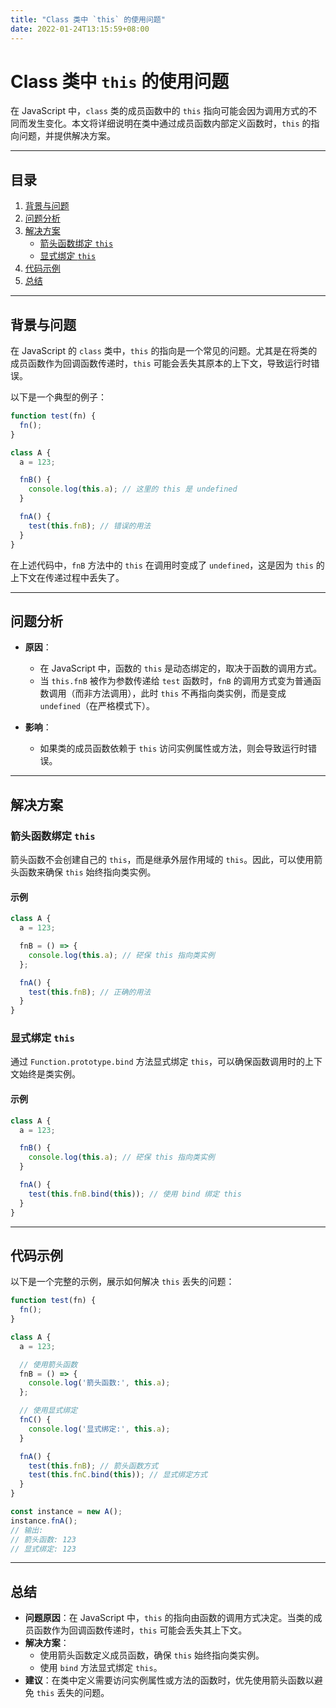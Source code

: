 ```yaml
---
title: "Class 类中 `this` 的使用问题"
date: 2022-01-24T13:15:59+08:00
---
```


# Class 类中 `this` 的使用问题

在 JavaScript 中，`class` 类的成员函数中的 `this` 指向可能会因为调用方式的不同而发生变化。本文将详细说明在类中通过成员函数内部定义函数时，`this` 的指向问题，并提供解决方案。

---

## 目录

1. [背景与问题](#背景与问题)
2. [问题分析](#问题分析)
3. [解决方案](#解决方案)
   - [箭头函数绑定 `this`](#箭头函数绑定-this)
   - [显式绑定 `this`](#显式绑定-this)
4. [代码示例](#代码示例)
5. [总结](#总结)

---

## 背景与问题

在 JavaScript 的 `class` 类中，`this` 的指向是一个常见的问题。尤其是在将类的成员函数作为回调函数传递时，`this` 可能会丢失其原本的上下文，导致运行时错误。

以下是一个典型的例子：

```js
function test(fn) {
  fn();
}

class A {
  a = 123;

  fnB() {
    console.log(this.a); // 这里的 this 是 undefined
  }

  fnA() {
    test(this.fnB); // 错误的用法
  }
}
```

在上述代码中，`fnB` 方法中的 `this` 在调用时变成了 `undefined`，这是因为 `this` 的上下文在传递过程中丢失了。

---

## 问题分析

- **原因**：
  - 在 JavaScript 中，函数的 `this` 是动态绑定的，取决于函数的调用方式。
  - 当 `this.fnB` 被作为参数传递给 `test` 函数时，`fnB` 的调用方式变为普通函数调用（而非方法调用），此时 `this` 不再指向类实例，而是变成 `undefined`（在严格模式下）。

- **影响**：
  - 如果类的成员函数依赖于 `this` 访问实例属性或方法，则会导致运行时错误。

---

## 解决方案

### 箭头函数绑定 `this`

箭头函数不会创建自己的 `this`，而是继承外层作用域的 `this`。因此，可以使用箭头函数来确保 `this` 始终指向类实例。

#### 示例
```js
class A {
  a = 123;

  fnB = () => {
    console.log(this.a); // 硭保 this 指向类实例
  };

  fnA() {
    test(this.fnB); // 正确的用法
  }
}
```

### 显式绑定 `this`

通过 `Function.prototype.bind` 方法显式绑定 `this`，可以确保函数调用时的上下文始终是类实例。

#### 示例
```js
class A {
  a = 123;

  fnB() {
    console.log(this.a); // 硭保 this 指向类实例
  }

  fnA() {
    test(this.fnB.bind(this)); // 使用 bind 绑定 this
  }
}
```

---

## 代码示例

以下是一个完整的示例，展示如何解决 `this` 丢失的问题：

```js
function test(fn) {
  fn();
}

class A {
  a = 123;

  // 使用箭头函数
  fnB = () => {
    console.log('箭头函数:', this.a);
  };

  // 使用显式绑定
  fnC() {
    console.log('显式绑定:', this.a);
  }

  fnA() {
    test(this.fnB); // 箭头函数方式
    test(this.fnC.bind(this)); // 显式绑定方式
  }
}

const instance = new A();
instance.fnA();
// 输出:
// 箭头函数: 123
// 显式绑定: 123
```

---

## 总结

- **问题原因**：在 JavaScript 中，`this` 的指向由函数的调用方式决定。当类的成员函数作为回调函数传递时，`this` 可能会丢失其上下文。
- **解决方案**：
  - 使用箭头函数定义成员函数，确保 `this` 始终指向类实例。
  - 使用 `bind` 方法显式绑定 `this`。
- **建议**：在类中定义需要访问实例属性或方法的函数时，优先使用箭头函数以避免 `this` 丢失的问题。